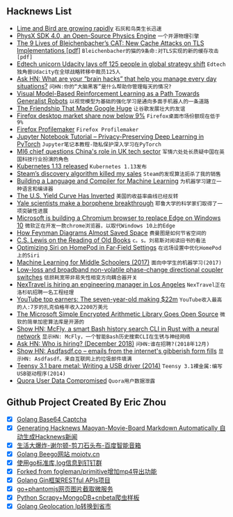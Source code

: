 ## Hacknews List


- [Lime and Bird are growing rapidly](https://www.futureengine.org/articles/scooters-are-worth-10b)  `石灰和鸟类生长迅速`
- [PhysX SDK 4.0, an Open-Source Physics Engine](https://news.developer.nvidia.com/announcing-physx-sdk-4-0-an-open-source-physics-engine/)  `一个开源物理引擎`
- [The 9 Lives of Bleichenbacher’s CAT: New Cache Attacks on TLS Implementations [pdf]](https://eprint.iacr.org/2018/1173.pdf)  `Bleichenbacher的猫的9条命:对TLS实现的新的缓存攻击[pdf]`
- [Edtech unicorn Udacity lays off 125 people in global strategy shift](https://techcrunch.com/2018/11/29/edtech-unicorn-udacity-lays-off-125-people-in-global-strategy-shift/)  `Edtech独角兽Udacity在全球战略转移中裁员125人`
- [Ask HN: What are your “brain hacks” that help you manage every day situations?](item?id=18588727)  `问HN:你的“大脑黑客”是什么帮助你管理每天的情况?`
- [Visual Model-Based Reinforcement Learning as a Path Towards Generalist Robots](https://bair.berkeley.edu/blog/2018/11/30/visual-rl/)  `以视觉模型为基础的强化学习是通向多面手机器人的一条道路`
- [The Friendship That Made Google Huge](https://www.newyorker.com/magazine/2018/12/10/the-friendship-that-made-google-huge)  `让谷歌发展壮大的友谊`
- [Firefox desktop market share now below 9%](https://netmarketshare.com/browser-market-share.aspx?options=%7B%22filter%22%3A%7B%22%24and%22%3A%5B%7B%22deviceType%22%3A%7B%22%24in%22%3A%5B%22Desktop%2Flaptop%22%5D%7D%7D%5D%7D%2C%22dateLabel%22%3A%22Trend%22%2C%22attributes%22%3A%22share%22%2C%22group%22%3A%22browser%22%2C%22sort%22%3A%7B%22share%22%3A-1%7D%2C%22id%22%3A%22browsersDesktop%22%2C%22dateInterval%22%3A%22Monthly%22%2C%22dateStart%22%3A%222017-12%22%2C%22dateEnd%22%3A%222018-11%22%2C%22segments%22%3A%22-1000%22%7D)  `Firefox桌面市场份额现在低于9%`
- [Firefox Profilemaker](https://ffprofile.com/)  `Firefox Profilemaker`
- [Jupyter Notebook Tutorial – Privacy-Preserving Deep Learning in PyTorch](https://github.com/OpenMined/PySyft/tree/master/examples/tutorials)  `Jupyter笔记本教程-隐私保护深入学习在PyTorch`
- [MI6 chief questions China&#39;s role in UK tech sector](https://www.bbc.com/news/uk-46431810)  `军情六处处长质疑中国在英国科技行业扮演的角色`
- [Kubernetes 1.13 released](https://kubernetes.io/blog/2018/12/03/kubernetes-1-13-release-announcement/)  `Kubernetes 1.13发布`
- [Steam’s discovery algorithm killed my sales](http://greyaliengames.com/blog/steams-discovery-algorithm-killed-my-sales/)  `Steam的发现算法扼杀了我的销售`
- [Building a Language and Compiler for Machine Learning](https://julialang.org/blog/2018/12/ml-language-compiler)  `为机器学习建立一种语言和编译器`
- [The U.S. Yield Curve Has Inverted](https://www.bloomberg.com/opinion/articles/2018-12-03/u-s-yield-curve-just-inverted-that-s-huge)  `美国的收益率曲线已经反转`
- [Yale scientists make a borophene breakthrough](https://news.yale.edu/2018/12/03/yale-scientists-make-borophene-breakthrough)  `耶鲁大学的科学家们取得了一项突破性进展`
- [Microsoft is building a Chromium browser to replace Edge on Windows 10](https://www.windowscentral.com/microsoft-building-chromium-powered-web-browser-windows-10)  `微软正在开发一款chrome浏览器，以取代Windows 10上的Edge`
- [How Feynman Diagrams Almost Saved Space](https://www.quantamagazine.org/why-feynman-diagrams-are-so-important-20160705/)  `费曼图是如何节省空间的`
- [C.S. Lewis on the Reading of Old Books](https://reasonabletheology.org/cs-lewis-on-reading-old-books/)  `c。s。刘易斯对阅读旧书的看法`
- [Optimizing Siri on HomePod in Far‑Field Settings](https://machinelearning.apple.com/2018/12/03/optimizing-siri-on-homepod-in-far-field-settings.html)  `在远场设置中优化HomePod上的Siri`
- [Machine Learning for Middle Schoolers (2017)](https://blog.stephenwolfram.com/2017/05/machine-learning-for-middle-schoolers/)  `面向中学生的机器学习(2017)`
- [Low-loss and broadband non-volatile phase-change directional coupler switches](https://arxiv.org/abs/1811.08490)  `低损耗宽带非易失性相变方向耦合器开关`
- [NexTravel is hiring an engineering manager in Los Angeles](https://jobs.lever.co/nextravel/ab56a214-7991-4289-958b-08ba353d406f)  `NexTravel正在洛杉矶招聘一名工程经理`
- [YouTube top earners: The seven-year-old making $22m](https://www.bbc.com/news/business-46427910)  `YouTube收入最高的人:7岁的扎克伯格年收入2200万美元`
- [The Microsoft Simple Encrypted Arithmetic Library Goes Open Source](https://www.microsoft.com/en-us/research/blog/the-microsoft-simple-encrypted-arithmetic-library-goes-open-source/)  `微软的简单加密算法库是开源的`
- [Show HN: McFly, a smart Bash history search CLI in Rust with a neural network](https://github.com/cantino/mcfly)  `显示HN: McFly，一个智能Bash历史搜索CLI在生锈与神经网络`
- [Ask HN: Who is hiring? (December 2018)](item?id=18589702)  `问HN:谁在招聘?(2018年12月)`
- [Show HN: Asdfasdf.co – emails from the internet&#39;s gibberish form fills](https://medium.com/p/52aad86af33a)  `显示HN: Asdfasdf。来自互联网上的垃圾邮件填满`
- [Teensy 3.1 bare metal: Writing a USB driver (2014)](http://kevincuzner.com/2014/12/12/teensy-3-1-bare-metal-writing-a-usb-driver/)  `Teensy 3.1裸金属:编写USB驱动程序(2014)`
- [Quora User Data Compromised](https://blog.quora.com/Quora-Security-Update?share=1)  `Quora用户数据泄露`

## Github Project Created By Eric Zhou

- [x] [Golang Base64 Captcha](https://github.com/mojocn/base64Captcha)
- [x] [Generating Hacknews Maoyan-Movie-Board Markdown Automatically 自动生成Hacknews新闻](https://github.com/dejavuzhou/md-genie)
- [x] [生活大爆炸-谢尔顿-剪刀石头布-百度智能音箱](https://github.com/mojocn/dueros-bang-game)
- [x] [Golang Beego网站 mojotv.cn](https://github.com/mojocn/www.mojotv.cn)
- [x] [使用go标准库,log信息到钉钉群](https://github.com/mojocn/dooger)
- [x] [Forked from fogleman/primitive增加mp4导出功能](https://github.com/mojocn/primitive)
- [x] [Golang Gin框架RESTful APIs项目](https://github.com/JJJJJJJerk/ezier-golang-web-api-framework)
- [x] [go+phantomjs网页图片截取微服务](https://github.com/mojocn/screen_shot)
- [x] [Python Scrapy+MongoDB+cnbeta爬虫样板](https://github.com/mojocn/scrapy_mongodb_boilerplate_cnbeta)
- [x] [Golang Geolocation Ip转换到省市](https://github.com/mojocn/ip2location)